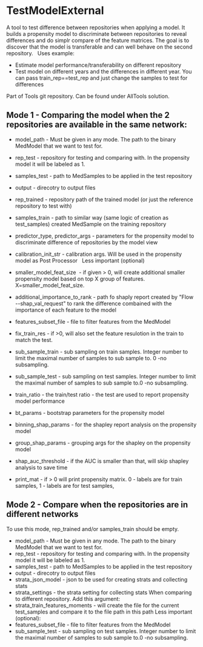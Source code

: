 # TestModelExternal
A tool to test difference between repositories when applying a model.
It builds a propensity model to discriminate between repositories to reveal differences and do simplr compare of the feature matrices.
The goal is to discover that the model is transferable and can well behave on the second repository.
 
Uses example:

- Estimate model performance/transferability on different repository
- Test model on different years and the differences in different year. You can pass train_rep==test_rep and just change the samples to test for differences

Part of Tools git repository. Can be found under AllTools solution.

## **Mode 1 - Comparing the model when the 2 repositories are available in the same network:**

- model_path - Must be given in any mode. The path to the binary MedModel that we want to test for.
- rep_test - repository for testing and comparing with. In the propensity model it will be labeled as 1.
- samples_test - path to MedSamples to be applied in the test repository
- output - direcotry to output files
- rep_trained - repository path of the trained model (or just the reference repository to test with)
- samples_train - path to similar way (same logic of creation as test_samples) created MedSample on the training repository
- predictor_type, predictor_args - parameters for the propensity model to discriminate difference of repositories by the model view
- calibration_init_str - calibration args. Will be used in the propensity model as Post Processor
 
Less important (optional)

- smaller_model_feat_size  - if given > 0, will create additional smaller propensity model based on top X group of features. X=smaller_model_feat_size. 
- additional_importance_to_rank - path fo shaply report created by "Flow --shap_val_request" to rank the difference combained with the importance of each feature to the model
- features_subset_file - file to filter features from the MedModel
- fix_train_res - if >0, will also set the feature resulotion in the train to match the test.
- sub_sample_train - sub sampling on train samples. Integer number to limit the maximal number of samples to sub sample to. 0 -no subsampling.
- sub_sample_test - sub sampling on test samples. Integer number to limit the maximal number of samples to sub sample to.0 -no subsampling.
- train_ratio - the train/test ratio - the test are used to report propensity model performance
- bt_params - bootstrap parameters for the propensity model
- binning_shap_params - for the shapley report analysis on the propensity model
- group_shap_params - grouping args for the shapley on the propensity model
- shap_auc_threshold - if the AUC is smaller than that, will skip shapley analysis to save time
- print_mat - if > 0 will print propensity matrix. 0 - labels are for train samples, 1 - labels are for test samples,

## **Mode 2 - Compare when the repositories are in different networks**
To use this mode, rep_trained and/or samples_train should be empty.

- model_path - Must be given in any mode. The path to the binary MedModel that we want to test for.
- rep_test - repository for testing and comparing with. In the propensity model it will be labeled as 1.
- samples_test - path to MedSamples to be applied in the test repository
- output - direcotry to output files
- strata_json_model - json to be used for creating strats and collecting stats
- strata_settings - the strata setting for collecting stats
When comparing to different repository.
Add this argument:
- strata_train_features_moments - will create the file for the current test_samples and compare it to the file path in this path
Less important (optional):
- features_subset_file - file to filter features from the MedModel
- sub_sample_test - sub sampling on test samples. Integer number to limit the maximal number of samples to sub sample to.0 -no subsampling.
